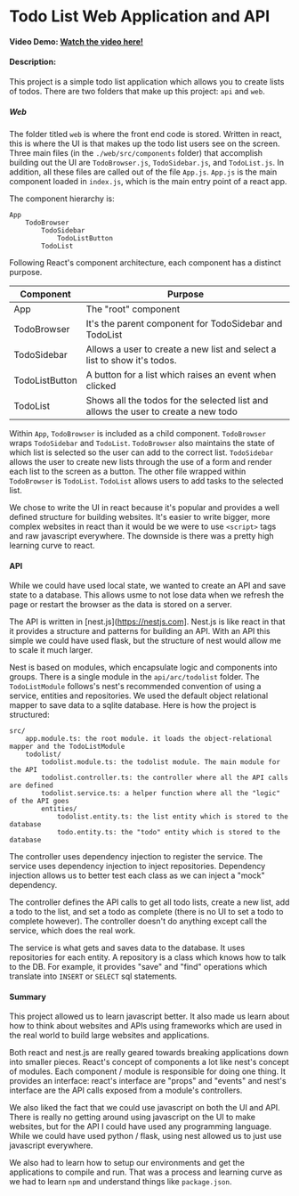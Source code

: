 # Todo List Web Application and API

#### Video Demo: [Watch the video here!](https://youtu.be/WT36xzns38M)
#### Description:

This project is a simple todo list application which allows you to create lists of todos. There are two folders that make up this project: `api` and `web`.

##### Web

The folder titled `web` is where the front end code is stored. Written in react, this is where the UI is that makes up the todo list users see on the screen. Three main files (in the `./web/src/components` folder) that accomplish building out the UI are `TodoBrowser.js`, `TodoSidebar.js`, and `TodoList.js`. In addition, all these files are called out of the file `App.js`. `App.js` is the main component loaded in `index.js`, which is the main entry point of a react app.

The component hierarchy is:

```
App
    TodoBrowser
        TodoSidebar
            TodoListButton
        TodoList
```

Following React's component architecture, each component has a distinct purpose.

| Component      | Purpose                                                                            |
|----------------|------------------------------------------------------------------------------------|
| App            | The "root" component                                                               |
| TodoBrowser    | It's the parent component for TodoSidebar and TodoList                             |
| TodoSidebar    | Allows a user to create a new list and select a list to show it's todos.           |
| TodoListButton | A button for a list which raises an event when clicked                             |
| TodoList       | Shows all the todos for the selected list and allows the user to create a new todo |

Within `App`, `TodoBrowser` is included as a child component. `TodoBrowser` wraps `TodoSidebar` and `TodoList`. `TodoBrowser` also maintains the state of which list is selected so the user can add to the correct list. `TodoSidebar` allows the user to create new lists through the use of a form and render each list to the screen as a button. The other file wrapped within `TodoBrowser` is `TodoList`. `TodoList` allows users to add tasks to the selected list.

We chose to write the UI in react because it's popular and provides a well defined structure for building websites. It's easier to write bigger, more complex websites in react than it would be we were to use `<script>` tags and raw javascript everywhere. The downside is there was a pretty high learning curve to react.

#### API

While we could have used local state, we wanted to create an API and save state to a database. This allows usme to not lose data when we refresh the page or restart the browser as the data is stored on a server.

The API is written in [nest.js](https://nestjs.com]. Nest.js is like react in that it provides a structure and patterns for building an API. With an API this simple we could have used flask, but the structure of nest would allow me to scale it much larger.

Nest is based on modules, which encapsulate logic and components into groups. There is a single module in the `api/arc/todolist` folder. The `TodoListModule` follows's nest's recommended convention of using a service, entities and repositories. We used the default object relational mapper to save data to a sqlite database. Here is how the project is structured:


```
src/
    app.module.ts: the root module. it loads the object-relational mapper and the TodoListModule
    todolist/
        todolist.module.ts: the todolist module. The main module for the API
        todolist.controller.ts: the controller where all the API calls are defined
        todolist.service.ts: a helper function where all the "logic" of the API goes
        entities/
            todolist.entity.ts: the list entity which is stored to the database
            todo.entity.ts: the "todo" entity which is stored to the database
```

The controller uses dependency injection to register the service. The service uses dependency injection to inject repositories. Dependency injection allows us to better test each class as we can inject a "mock" dependency.

The controller defines the API calls to get all todo lists, create a new list, add a todo to the list, and set a todo as complete (there is no UI to set a todo to complete however). The controller doesn't do anything except call the service, which does the real work.

The service is what gets and saves data to the database. It uses repositories for each entity. A repository is a class which knows how to talk to the DB. For example, it provides "save" and "find" operations which translate into `INSERT` or `SELECT` sql statements.


#### Summary

This project allowed us to learn javascript better. It also made us learn about how to think about websites and APIs using frameworks which are used in the real world to build large websites and applications.

Both react and nest.js are really geared towards breaking applications down into smaller pieces. React's concept of components a lot like nest's concept of modules. Each component / module is responsible for doing one thing. It provides an interface: react's interface are "props" and "events" and nest's interface are the API calls exposed from a module's controllers.

We also liked the fact that we could use javascript on both the UI and API. There is really no getting around using javascript on the UI to make websites, but for the API I could have used any programming language. While we could have used python / flask, using nest allowed us to just use javascript everywhere.

We also had to learn how to setup our environments and get the applications to compile and run. That was a process and learning curve as we had to learn `npm` and understand things like `package.json`.